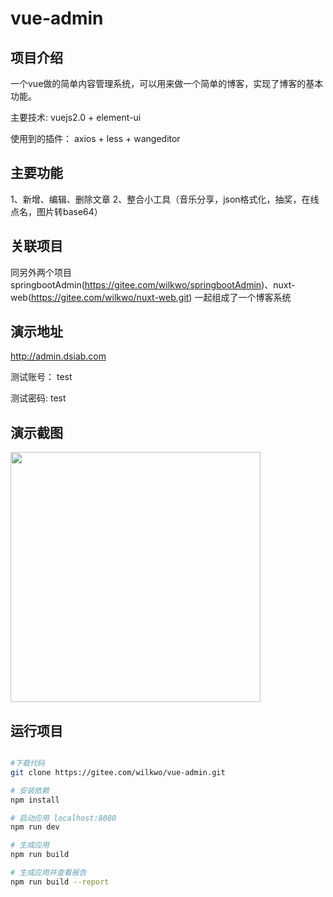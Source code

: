 # vue-admin

## 项目介绍

一个vue做的简单内容管理系统，可以用来做一个简单的博客，实现了博客的基本功能。

主要技术: vuejs2.0 + element-ui

使用到的插件： axios + less + wangeditor

## 主要功能

1、新增、编辑、删除文章
2、整合小工具（音乐分享，json格式化，抽奖，在线点名，图片转base64）

## 关联项目

同另外两个项目springbootAdmin(https://gitee.com/wilkwo/springbootAdmin)、nuxt-web(https://gitee.com/wilkwo/nuxt-web.git) 一起组成了一个博客系统

## 演示地址


http://admin.dsiab.com

测试账号： test

测试密码: test


## 演示截图

<img src="https://gitee.com/wilkwo/vue-admin/raw/master/src/assets/images/screenshot.jpg" style="width:400px">


## 运行项目

``` bash

#下载代码
git clone https://gitee.com/wilkwo/vue-admin.git

# 安装依赖
npm install

# 启动应用 localhost:8080
npm run dev

# 生成应用
npm run build

# 生成应用并查看报告
npm run build --report
```
